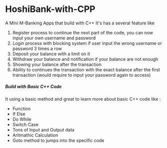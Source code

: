 # HoshiBank-with-CPP
A Mini M-Banking Apps that build with C++ 
It's has a several feature like
<ol>
<li>Register process to continue the next part of the code, you can now input your own username and password</li>
<li>Login process with blocking system if user input the wrong username or password 3 times a row</li>
<li>Deposit your balance with a limit on it</li>
<li>Withdraw your balance and notification if your balance are not enough</li>
<li>Showing your balance after the transaction</li>
<li>Ability to continues the transaction with the exact balance after the first transaction (would require to input your password again to access)</li>
</ol>
<h5>Build with Basic C++ Code</h5>
It using a basic method and great to learn more about basic C++ code like :
<ul>
<li>Function</li>
<li>If Else</li>
<li>Do While</li>
<li>Switch Case</li>
<li>Tons of Input and Output data</li>
<li>Aritmathic Calculation</li>
<li>Goto method to jumps into the specific code</li>
</ul>
